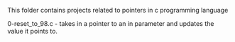 This folder contains projects related to pointers in c programming language


0-reset_to_98.c - takes in a pointer to an in parameter and updates the value it points to.
